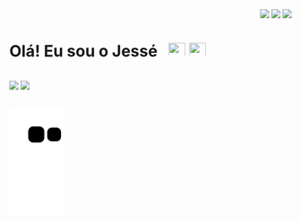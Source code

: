 <div align="right" style='padding-left:20px'>
  <a href="^https://bit.ly/3aheV12" target="_blank"><img src="https://img.shields.io/badge/YouTube-FF0000?style=flat&logo=youtube&logoColor=white" target="_blank"></a>
  <a href="^https://bit.ly/3daIy7d" target="_blank"><img src="https://img.shields.io/badge/-Instagram-%23E4405F?style=flat&logo=instagram&logoColor=white" target="_blank"></a>
  <a href="^https://bit.ly/30St0mV" target="_blank"><img src="https://img.shields.io/badge/-LinkedIn-%230077B5?style=flat&logo=linkedin&logoColor=white" target="_blank"></a> 
</div>


<h1> 
  Olá! Eu sou o Jessé &nbsp; 
  <img height="25" width="30" src="https://cdn.jsdelivr.net/gh/devicons/devicon/icons/python/python-plain.svg" />
  <img height="25" width="30" src="https://cdn.jsdelivr.net/gh/devicons/devicon/icons/c/c-plain.svg" />
</h1>

<br>

<div>
  <img height="150em" src="https://github-readme-stats.vercel.app/api?username=JHDsBR&show_icons=true&theme=radical&include_all_commits=true&count_private=true"/>
  <img height="150em" src="https://github-readme-stats.vercel.app/api/top-langs/?username=JHDsBR&layout=compact&langs_count=16&theme=radical"/>
</div>


##

![Snake animation](https://github.com/JHDsBR/JHDsBR/blob/output/github-contribution-grid-snake.svg)
